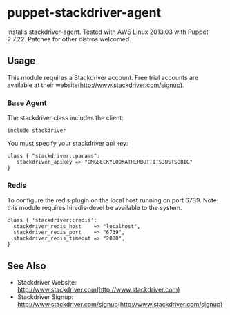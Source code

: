 # puppet-stackdriver-agent

Installs stackdriver-agent.  Tested with AWS Linux 2013.03 with Puppet 2.7.22.  Patches for other distros welcomed.

## Usage

This module requires a Stackdriver account.  Free trial accounts are available at their website(http://www.stackdriver.com/signup).

### Base Agent

The stackdriver class includes the client:

	include stackdriver

You must specify your stackdriver api key:

	class { "stackdriver::params":
	   stackdriver_apikey => "OMGBECKYLOOKATHERBUTTITSJUSTSOBIG"
	}

### Redis

To configure the redis plugin on the local host running on port 6739.  Note: this module requires hiredis-devel be available to the system.

	class { 'stackdriver::redis':
	  stackdriver_redis_host    => "localhost",
	  stackdriver_redis_port    => "6739",
	  stackdriver_redis_timeout => "2000",
	}

## See Also

* Stackdriver Website: http://www.stackdriver.com(http://www.stackdriver.com)
* Stackdriver Signup:  http://www.stackdriver.com/signup(http://www.stackdriver.com/signup)


